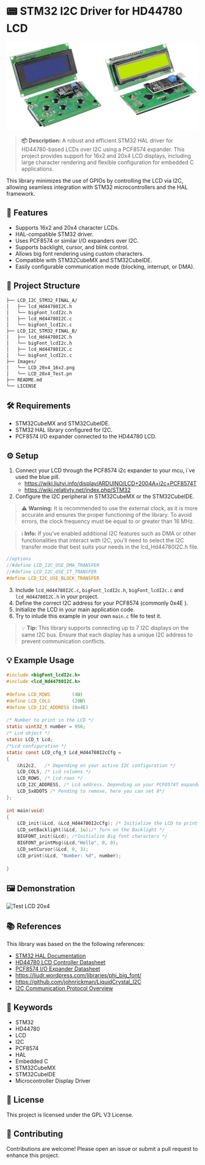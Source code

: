 # 📟 STM32 I2C Driver for HD44780 LCD

![HD44780 LCD Display](Images/LCD_20x4_16x2.png)

> **📦 Description:** A robust and efficient STM32 HAL driver for HD44780-based LCDs over I2C using a PCF8574 expander. This project provides support for 16x2 and 20x4 LCD displays, including large character rendering and flexible configuration for embedded C applications.

This library minimizes the use of GPIOs by controlling the LCD via I2C, allowing seamless integration with STM32 microcontrollers and the HAL framework.

## 🚀 Features

- Supports 16x2 and 20x4 character LCDs.
- HAL-compatible STM32 driver.
- Uses PCF8574 or similar I/O expanders over I2C.
- Supports backlight, cursor, and blink control.
- Allows big font rendering using custom characters.
- Compatible with STM32CubeMX and STM32CubeIDE.
- Easily configurable communication mode (blocking, interrupt, or DMA).

## 📁 Project Structure

```
├── LCD_I2C_STM32_FINAL_A/
│   ├── lcd_Hd44780I2C.h
│   └── bigFont_lcdI2c.h
│   ├── lcd_Hd44780I2C.c
│   └── bigFont_lcdI2c.c
├── LCD_I2C_STM32_FINAL_B/
│   ├── lcd_Hd44780I2C.h
│   └── bigFont_lcdI2c.h
│   ├── lcd_Hd44780I2C.c
│   └── bigFont_lcdI2c.c
├── Images/
│   └── LCD_20x4_16x2.png
│   └── LCD_20x4_Test.pn
├── README.md
└── LICENSE
```

## 🛠️ Requirements

- STM32CubeMX and STM32CubeIDE.
- STM32 HAL library configured for I2C.
- PCF8574 I/O expander connected to the HD44780 LCD.

## ⚙️ Setup

1. Connect your LCD through the PCF8574 i2c expander to your mcu, i´ve used the blue pill.
	- https://wiki.liutyi.info/display/ARDUINO/LCD+2004A+i2c+PCF8574T
	- https://wiki.relativty.net/index.php/STM32
2. Configure the I2C peripheral in STM32CubeMX or the STM32CubeIDE.

> ⚠️ **Warning:** It is recommended to use the external clock, as it is more accurate and ensures the proper functioning of the library. To avoid errors, the clock frequency must be equal to or greater than 16 MHz.

> ℹ️ **Info:** If you've enabled additional I2C features such as DMA or other functionalities that interact with I2C, you'll need to select the I2C transfer mode that best suits your needs in the lcd_Hd44780I2C.h file.

```c
//options
//#define LCD_I2C_USE_DMA_TRANSFER
//#define LCD_I2C_USE_IT_TRANSFER
#define LCD_I2C_USE_BLOCK_TRANSFER
```
3. Include `lcd_Hd44780I2C.c`, `bigFont_lcdI2c.h`, `bigFont_lcdI2c.c`  and `lcd_Hd44780I2C.h` in your project.
4. Define the correct I2C address for your PCF8574 (commonly 0x4E ).
5. Initialize the LCD in your main application code.
6. Try to inlude this example in your own `main.c` file to test it.

> 💡 **Tip:** This library supports connecting up to 7 I2C displays on the same I2C bus. Ensure that each display has a unique I2C address to prevent communication conflicts.

## 💡 Example Usage

```c
#include <bigFont_lcdI2c.h>
#include <lcd_Hd44780I2C.h>

#define LCD_ROWS		(4U)
#define LCD_COLS		(20U)
#define LCD_I2C_ADDRESS	(0x4E)
	
/* Number to print in the LCD */
static uint32_t number = 956;
/* Lcd object */
static LCD_t Lcd;
/*Lcd configuration */
static const LCD_cfg_t Lcd_Hd44780I2cCfg =
{
    &hi2c2,   /* Depending on your active I2C configuration */
    LCD_COLS, /* Lcd columns */
    LCD_ROWS, /* Lcd rows */
    LCD_I2C_ADDRESS, /* Lcd address. Depending on your PCF8574T expander board it could change. */
    LCD_5x8DOTS /* Pending to remove, here you can set 0*/
};

int main(void)
{
    LCD_init(&Lcd, &Lcd_Hd44780I2cCfg); /* Initialize the LCD to print "normal characters"*/
    LCD_setBacklight(&Lcd, 1u);/* Turn on the Backlight */
    BIGFONT_init(&Lcd); /*Initialize Big font characters */
    BIGFONT_printMsg(&Lcd,"Hello", 0, 0);
    LCD_setCursor(&Lcd, 0, 3);
    LCD_print(&Lcd, "Number: %d", number);

}
```
## 🖼️ Demonstration

![Test LCD 20x4 ](Images/LCD_20x4_Test.png)

## 📚 References

This library was based on the the following references:

- [STM32 HAL Documentation](https://deepbluembedded.com/stm32-hal-library-tutorial-examples/)
- [HD44780 LCD Controller Datasheet](https://academy.cba.mit.edu/classes/output_devices/44780.pdf)
- [PCF8574 I/O Expander Datasheet](https://www.nxp.com/docs/en/data-sheet/PCF8574_PCF8574A.pdf)
- https://liudr.wordpress.com/libraries/phi_big_font/
- https://github.com/johnrickman/LiquidCrystal_I2C
- [I2C Communication Protocol Overview](https://www.i2c-bus.org)

## 🔖 Keywords

- STM32
- HD44780
- LCD
- I2C
- PCF8574
- HAL
- Embedded C
- STM32CubeMX
- STM32CubeIDE
- Microcontroller Display Driver

## 📄 License
This project is licensed under the GPL V3 License.

## 🤝 Contributing
Contributions are welcome! Please open an issue or submit a pull request to enhance this project.